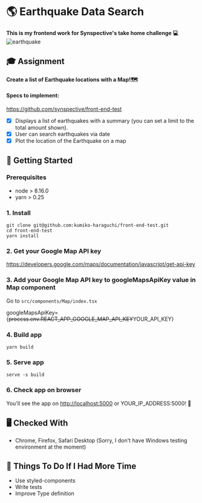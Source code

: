 # 🌎 Earthquake Data Search

**This is my frontend work for Synspective's take home challenge 💻**
![earthquake](https://user-images.githubusercontent.com/28984604/95196604-43cf6c00-0813-11eb-89f1-b1eff7f671e3.png)

## 🎓 Assignment

**Create a list of Earthquake locations with a Map!🗺**

#### Specs to implement:

https://github.com/synspective/front-end-test

- [x] Displays a list of earthquakes with a summary (you can set a limit to the total amount shown).
- [x] User can search earthquakes via date
- [x] Plot the location of the Earthquake on a map

## 🔰 Getting Started

### Prerequisites

- node > 8.16.0
- yarn > 0.25

### 1. Install

```
git clone git@github.com:kumiko-haraguchi/front-end-test.git
cd front-end-test
yarn install
```

### 2. Get your Google Map API key

https://developers.google.com/maps/documentation/javascript/get-api-key

### 3. Add your Google Map API key to googleMapsApiKey value in Map component

Go to `src/components/Map/index.tsx`

googleMapsApiKey={<s>process.env.REACT_APP_GOOGLE_MAP_API_KEY</s>YOUR_API_KEY}

### 4. Build app

```
yarn build
```

### 5. Serve app

```
serve -s build
```

### 6. Check app on browser

You'll see the app on [http://localhost:5000](http://localhost:5000) or YOUR_IP_ADDRESS:5000! 🎉

## 🖥 Checked With

- Chrome, Firefox, Safari Desktop (Sorry, I don't have Windows testing environment at the moment)

## 📝 Things To Do If I Had More Time

- Use styled-components
- Write tests
- Improve Type definition
